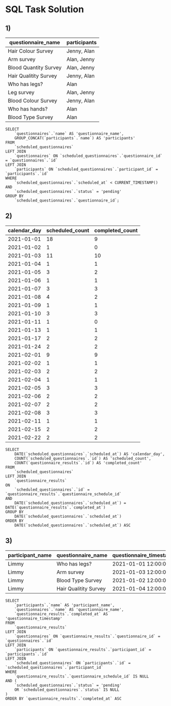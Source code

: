 # SQL Task Solution

## 1)
| questionnaire_name | participants |
| ------------------ | ------------ |
| Hair Colour Survey | Jenny, Alan |
| Arm survey | Alan, Jenny |
| Blood Quantity Survey | Alan, Jenny |
| Hair Qualitity Survey | Jenny, Alan |
| Who has legs? | Alan |
| Leg survey | Alan, Jenny |
| Blood Colour Survey | Jenny, Alan |
| Who has hands? | Alan |
| Blood Type Survey | Alan |
```
SELECT 
    `questionnaires`.`name` AS 'questionnaire_name',
    GROUP_CONCAT(`participants`.`name`) AS 'participants'
FROM 
    `scheduled_questionnaires`
LEFT JOIN 
    `questionnaires` ON `scheduled_questionnaires`.`questionnaire_id` = `questionnaires`.`id`
LEFT JOIN 
    `participants` ON `scheduled_questionnaires`.`participant_id` = `participants`.`id`
WHERE 
    `scheduled_questionnaires`.`scheduled_at` < CURRENT_TIMESTAMP()
AND 
    `scheduled_questionnaires`.`status` = 'pending'
GROUP BY 
    `scheduled_questionnaires`.`questionnaire_id`;
```

## 2)
| calendar_day | scheduled_count | completed_count |
| ------------ | --------------- | --------------- |
| 2021-01-01 | 18 | 9 |
| 2021-01-02 | 1 | 0 |
| 2021-01-03 | 11 | 10 |
| 2021-01-04 | 1 | 1 |
| 2021-01-05 | 3 | 2 |
| 2021-01-06 | 1 | 1 |
| 2021-01-07 | 3 | 3 |
| 2021-01-08 | 4 | 2 |
| 2021-01-09 | 1 | 1 |
| 2021-01-10 | 3 | 3 |
| 2021-01-11 | 1 | 0 |
| 2021-01-13 | 1 | 1 |
| 2021-01-17 | 2 | 2 |
| 2021-01-24 | 2 | 2 |
| 2021-02-01 | 9 | 9 |
| 2021-02-02 | 1 | 1 |
| 2021-02-03 | 2 | 2 |
| 2021-02-04 | 1 | 1 |
| 2021-02-05 | 3 | 3 |
| 2021-02-06 | 2 | 2 |
| 2021-02-07 | 2 | 2 |
| 2021-02-08 | 3 | 3 |
| 2021-02-11 | 1 | 1 |
| 2021-02-15 | 2 | 2 |
| 2021-02-22 | 2 | 2 |
```
SELECT
	DATE(`scheduled_questionnaires`.`scheduled_at`) AS 'calendar_day',
	COUNT(`scheduled_questionnaires`.`id`) AS 'scheduled_count',
	COUNT(`questionnaire_results`.`id`) AS 'completed_count'
FROM
	`scheduled_questionnaires`
LEFT JOIN
	`questionnaire_results` 
ON
	`scheduled_questionnaires`.`id` = `questionnaire_results`.`questionnaire_schedule_id`
AND
	DATE(`scheduled_questionnaires`.`scheduled_at`) = DATE(`questionnaire_results`.`completed_at`)
GROUP BY
	DATE(`scheduled_questionnaires`.`scheduled_at`)
ORDER BY
	DATE(`scheduled_questionnaires`.`scheduled_at`) ASC
```

## 3)
| participant_name | questionnaire_name | questionnaire_timestamp |
| ---------------- | ------------------ | ----------------------- |
| Limmy | Who has legs? | 2021-01-01 12:00:00 |
| Limmy | Arm survey | 2021-01-03 12:00:00 |
| Limmy | Blood Type Survey | 2021-01-02 12:00:00 |
| Limmy | Hair Qualitity Survey | 2021-01-04 12:00:00 |
```
SELECT
	`participants`.`name` AS 'participant_name',
	`questionnaires`.`name` AS 'questionnaire_name',
	`questionnaire_results`.`completed_at` AS 'questionnaire_timestamp'
FROM
	`questionnaire_results`
LEFT JOIN
	`questionnaires` ON `questionnaire_results`.`questionnaire_id` = `questionnaires`.`id`
LEFT JOIN
	`participants` ON `questionnaire_results`.`participant_id` = `participants`.`id`
LEFT JOIN
	`scheduled_questionnaires` ON `participants`.`id` = `scheduled_questionnaires`.`participant_id`
WHERE
	`questionnaire_results`.`questionnaire_schedule_id` IS NULL
AND (
	`scheduled_questionnaires`.`status` = 'pending'
	OR `scheduled_questionnaires`.`status` IS NULL
)
ORDER BY `questionnaire_results`.`completed_at` ASC
```
